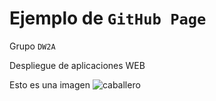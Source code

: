 # Ejemplo de `GitHub Page`

Grupo `DW2A`

Despliegue de aplicaciones WEB

Esto es una imagen 
![caballero](https://upload.wikimedia.org/wikipedia/commons/thumb/3/38/Accolade_by_Edmund_Blair_Leighton.jpg/220px-Accolade_by_Edmund_Blair_Leighton.jpg)

